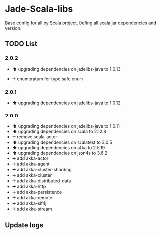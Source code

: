 Jade-Scala-libs
=================

Base config for all by Scala project.
Defing all scala jar dependencies and version.

TODO List
-----------------

### 2.0.2

* :arrow_up: upgrading dependencies on jadelibs-java to 1.0.13

* :heavy_plus_sign: enumeratum for type safe enum

### 2.0.1

* :arrow_up: upgrading dependencies on jadelibs-java to 1.0.12

### 2.0.0

* :arrow_up: upgrading dependencies on jadelibs-java to 1.0.11
* :arrow_up: upgrading dependencies on scala to 2.12.8
* :heavy_minus_sign:   remove  scala-actor
* :arrow_up: upgrading dependencies on scalatest to 3.0.5
* :arrow_up: upgrading dependencies on akka  to 2.5.19
* :arrow_up: upgrading dependencies on json4s to 3.6.2
* :heavy_plus_sign: add akka-actor
* :heavy_plus_sign: add akka-agent
* :heavy_plus_sign: add akka-cluster-sharding
* :heavy_plus_sign: add akka-cluster
* :heavy_plus_sign: add akka-distributed-data
* :heavy_plus_sign: add akka-http
* :heavy_plus_sign: add akka-persistence
* :heavy_plus_sign: add akka-remote
* :heavy_plus_sign: add akka-slf4j
* :heavy_plus_sign: add akka-stream


Update logs
-----------------

